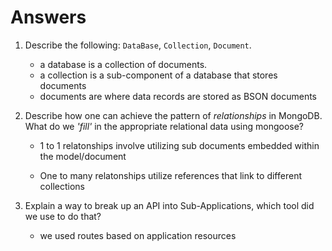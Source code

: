 # Answers

1. Describe the following: `DataBase`, `Collection`, `Document`.

    * a database is a collection of documents.
    * a collection is a sub-component of a database that stores documents
    * documents are where data records are stored as BSON documents

2. Describe how one can achieve the pattern of _relationships_ in MongoDB. What do we _'fill'_ in the appropriate relational data using mongoose?

    * 1 to 1 relatonships involve utilizing sub documents embedded within the model/document

    * One to many relatonships utilize references that link to different collections

3. Explain a way to break up an API into Sub-Applications, which tool did we use to do that?

    * we used routes based on application resources


